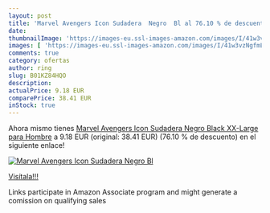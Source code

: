 ```yaml
---
layout: post
title: 'Marvel Avengers Icon Sudadera  Negro  Bl al 76.10 % de descuento'
date: 
thumbnailImage: 'https://images-eu.ssl-images-amazon.com/images/I/41w3vzNgfmL._SL200_.jpg'
images: [ 'https://images-eu.ssl-images-amazon.com/images/I/41w3vzNgfmL._SL200_.jpg' ]
comments: true
category: ofertas
author: ring
slug: B01KZ84HQO
description:
actualPrice: 9.18 EUR
comparePrice: 38.41 EUR
inStock: true
---
```


Ahora mismo tienes [Marvel Avengers Icon Sudadera  Negro  Black   XX-Large para Hombre](https://www.amazon.es/dp/B01KZ84HQO/?tag=tolees-21) a 9.18 EUR (original: 38.41 EUR) (76.10 %  de descuento) en el siguiente enlace!

[![Marvel Avengers Icon Sudadera  Negro  Bl](https://images-eu.ssl-images-amazon.com/images/I/41w3vzNgfmL._SL200_.jpg)](https://www.amazon.es/dp/B01KZ84HQO/?tag=tolees-21)

[Visítala!!!](https://www.amazon.es/dp/B01KZ84HQO/?tag=tolees-21)

Links participate in Amazon Associate program and might generate a comission on qualifying sales
